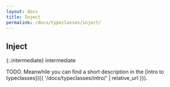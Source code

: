 ```yaml
---
layout: docs
title: Inject
permalink: /docs/typeclasses/inject/
---
```


## Inject

{:.intermediate}
intermediate

TODO. Meanwhile you can find a short description in the [intro to typeclasses]({{ '/docs/typeclasses/intro/' | relative_url }}).
